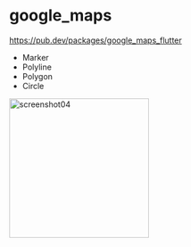 # google_maps
https://pub.dev/packages/google_maps_flutter

- Marker
- Polyline
- Polygon
- Circle

<img src="https://github.com/nbakh16/google_maps_flutter/assets/38786346/2b9fc217-5e72-4b58-8603-8887349b1f7c" alt="screenshot04" width="250">
